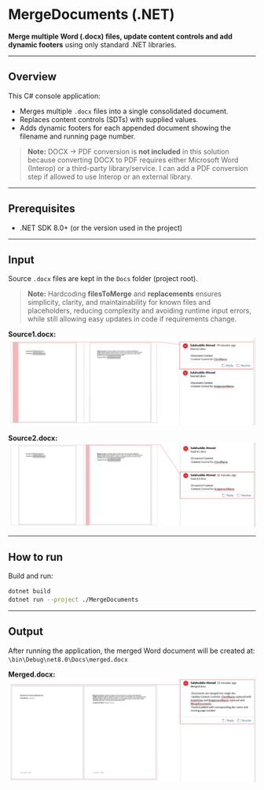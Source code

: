 # MergeDocuments (.NET)

**Merge multiple Word (.docx) files, update content controls and add dynamic footers** using only standard .NET libraries.

---

## Overview
This C# console application:
- Merges multiple `.docx` files into a single consolidated document.
- Replaces content controls (SDTs) with supplied values.
- Adds dynamic footers for each appended document showing the filename and running page number.

> **Note:** DOCX → PDF conversion is **not included** in this solution because converting DOCX to PDF requires either Microsoft Word (Interop) or a third-party library/service. I can add a PDF conversion step if allowed to use Interop or an external library.

---

## Prerequisites
- .NET SDK 8.0+ (or the version used in the project)

---

## Input
Source `.docx` files are kept in the `Docs` folder (project root).

> **Note:** Hardcoding **filesToMerge** and **replacements** ensures simplicity, clarity, and maintainability for known files and placeholders, reducing complexity and avoiding runtime input errors, while still allowing easy updates in code if requirements change.

**Source1.docx:**<br/>
![Source1.docx](https://github.com/sumuongit/dotnet-console-mergedocuments/blob/main/MergeDocuments/Images/Source1.docx.png)

**Source2.docx:**<br/>
![Source2.docx](https://github.com/sumuongit/dotnet-console-mergedocuments/blob/main/MergeDocuments/Images/Source2.docx.png)

---

## How to run
Build and run:
```bash
dotnet build
dotnet run --project ./MergeDocuments
```

---

## Output
After running the application, the merged Word document will be created at: `\bin\Debug\net8.0\Docs\merged.docx`

**Merged.docx:**<br/>
![Merged.docx](https://github.com/sumuongit/dotnet-console-mergedocuments/blob/main/MergeDocuments/Images/Merged.docx.png)

